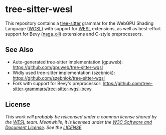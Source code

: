 # tree-sitter-wesl

This repository contains a [tree-sitter](https://tree-sitter.github.io/tree-sitter/) grammar for the WebGPU Shading Language ([WGSL](https://gpuweb.github.io/gpuweb/wgsl/)) with support for [WESL](https://github.com/wgsl-tooling-wg) extensions, as well as best-effort support for Bevy ([naga_oil](https://github.com/bevyengine/naga_oil)) extensions and C-style preprocessors.

## See Also

* Auto-generated tree-sitter implementation (gpuweb): https://github.com/gpuweb/tree-sitter-wgsl
* Widly used tree-sitter implementation (szebniok): https://github.com/szebniok/tree-sitter-wgsl
* Fork with support for Bevy's preprocessor: https://github.com/tree-sitter-grammars/tree-sitter-wgsl-bevy

## License

_This work will probably be relicensed under a common license shared by the [WESL](https://github.com/wgsl-tooling-wg) team. Meanwhile, it is licensed under the [W3C Software and Document License](https://www.w3.org/copyright/software-license-2023/). See the [LICENSE](LICENSE.md)._
